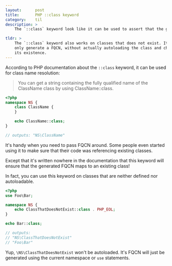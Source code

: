 ```yaml
---
layout:      post
title:       PHP ::class keyword
category:    til
description: >
    The `::class` keyword look like it can be used to assert that the generated FQCN will point to a valid class. Guess what: it cant.

tldr: >
    The `::class` keyword also works on classes that does not exist. It will
    only generate a FQCN, without actually autoloading the class and checking
    its existence.
---
```


According to PHP documentation about the `::class` keyword, it can be used for
class name resolution:

> You can get a string containing the fully qualified name of the ClassName
> class by using ClassName::class.

```php
<?php
namespace NS {
    class ClassName {
    }

    echo ClassName::class;
}

// outputs: "NS\ClassName"
```

It's handy when you need to pass FQCN around.
Some people even started using it to make sure that their code was referencing
existing classes.

Except that it's written nowhere in the documentation that this keyword will
ensure that the generated FQCN maps to an existing class!

In fact, you can use this keyword on classes that are neither defined nor
autoloadable.

```php
<?php
use Foo\Bar;

namespace NS {
    echo ClassThatDoesNotExist::class . PHP_EOL;
}

echo Bar::class;

// outputs:
// "NS\ClassThatDoesNotExist"
// "Foo\Bar"
```

Yup, `\NS\ClassThatDoesNotExist` won't be autoloaded. It's FQCN will just be
generated using the current namespace or `use` statements.
